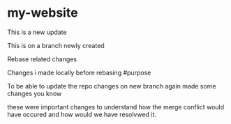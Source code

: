 # my-website
This is a new update

This is on a branch newly created

Rebase related changes

Changes i made locally before rebasing
#purpose

To be able to update the repo changes on new branch again made some changes you know

these were important changes to understand how the merge conflict would have occured and how would we have resolvwed it.

